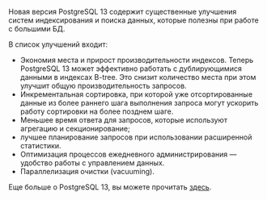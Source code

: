 Новая версия PostgreSQL 13 содержит существенные улучшения систем индексирования и поиска данных, которые полезны при работе с большими БД.

В список улучшений входит: 

*   Экономия места и прирост производительности индексов. Теперь PostgreSQL 13 может эффективно работать с дублирующимися данными в индексах B-tree. Это снизит количество места при этом улучшит общую производительность запросов.
*   Инкрементальная сортировка, при которой уже отсортированные данные из более раннего шага выполнения запроса могут ускорить работу сортировки на более позднем шаге. 
*   Меньшее время ответа для запросов, которые используют агрегацию и секционирование; 
*   лучшее планирование запросов при использовании расширенной статистики.
*   Оптимизация процессов ежедневного администрирования — удобство работы с управлением данных.
*   Параллелизация очистки (vacuuming).

Еще больше о PostgreSQL 13, вы можете прочитать [здесь](https://www.postgresql.org/docs/13/release-13.html).